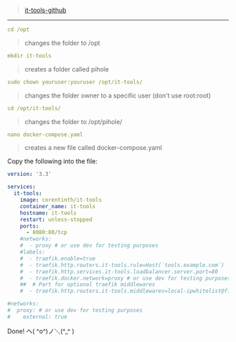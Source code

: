 >[it-tools-github](https://github.com/CorentinTh/it-tools)
_________________________________________________________

```yml
cd /opt
```

>changes the folder to /opt

```yml
mkdir it-tools
```

>creates a folder called pihole

```yml
sudo chown youruser:youruser /opt/it-tools/
```

>changes the folder owner to a specific user (don't use root:root)

```yml
cd /opt/it-tools/
```

>changes the folder to /opt/pihole/

```yml
nano docker-compose.yaml
```

>creates a new file called docker-compose.yaml

Copy the following into the file:

```yml
version: '3.3'

services:
  it-tools:
    image: corentinth/it-tools
    container_name: it-tools
    hostname: it-tools
    restart: unless-stopped
    ports:
      - 8080:80/tcp
    #networks:
    #  - proxy # or use dev for testing purposes
    #labels:
    #  - traefik.enable=true
    #  - traefik.http.routers.it-tools.rule=Host(`tools.example.com`)
    #  - traefik.http.services.it-tools.loadbalancer.server.port=80
    #  - traefik.docker.network=proxy # or use dev for testing purposes
    ##  # Part for optional traefik middlewares
    #  - traefik.http.routers.it-tools.middlewares=local-ipwhitelist@file

#networks:
#  proxy: # or use dev for testing purposes
#    external: true
```

Done! ヘ( ^o^)ノ＼(^_^ )